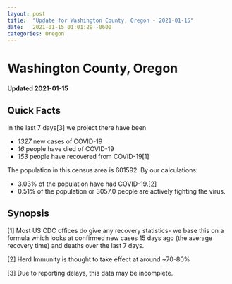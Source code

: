 ```yaml
---
layout: post
title:  "Update for Washington County, Oregon - 2021-01-15"
date:   2021-01-15 01:01:29 -0600
categories: Oregon
---
```


# Washington County, Oregon
#### Updated 2021-01-15

## Quick Facts

In the last 7 days[3] we project there have been
- *1327* new cases of COVID-19
- *16* people have died of COVID-19
- *153* people have recovered from COVID-19[1]

The population in this census area is 601592. By our calculations:
- 3.03% of the population have had COVID-19.[2]
- 0.51% of the population or 3057.0 people are actively fighting the virus.

## Synopsis




[1] Most US CDC offices do give any recovery statistics- we base this on a formula which looks at confirmed new cases
15 days ago (the average recovery time) and deaths over the last 7 days.

[2] Herd Immunity is thought to take effect at around ~70-80%

[3] Due to reporting delays, this data may be incomplete.
 
    